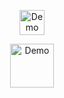 <p align="center">
<a href="https://rentry.co/cipherites">
  <img src="https://cdn.discordapp.com/attachments/1062717625764950068/1431545835035820053/IMG_20251025_153135.jpg?ex=68fdce73&is=68fc7cf3&hm=35d5b4ee6ffbc295102f8f8708f45798a0674d5cecd167c9f701333ff00c725b&" alt="Demo" width="40">
</a>
<p align="center">
<a href="https://rentry.co/cipherites">
  <img src="https://cdn.discordapp.com/attachments/1062717625764950068/1431545835375824896/IMG_20251025_153146.jpg?ex=68fdce73&is=68fc7cf3&hm=142d331492c71fafd695604ff0e83adfcf69e39e990daaa850f370b44202785d&" alt="Demo" width="70">
</a>
